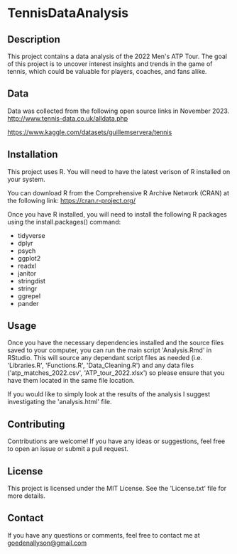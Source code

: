 # TennisDataAnalysis
## Description 
This project contains a data analysis of the 2022 Men's ATP Tour. The goal of this project is to uncover interest insights and trends in the game of tennis, which could be valuable for players, coaches, and fans alike. 

## Data 
Data was collected from the following open source links in November 2023. 
http://www.tennis-data.co.uk/alldata.php

https://www.kaggle.com/datasets/guillemservera/tennis

## Installation 
This project uses R. You will need to have the latest verison of R installed on your system.

You can download R from the Comprehensive R Archive Network (CRAN) at the following link: https://cran.r-project.org/ 

Once you have R installed, you will need to install the following R packages using the install.packages() command: 
- tidyverse
- dplyr
- psych
- ggplot2
- readxl
- janitor
- stringdist
- stringr
- ggrepel
- pander

## Usage
Once you have the necessary dependencies installed and the source files saved to your computer, you can run the main script 'Analysis.Rmd' in RStudio. This will source any dependant script files as needed (i.e. 'Libraries.R', 'Functions.R', 'Data_Cleaning.R') and any data files ('atp_matches_2022.csv', 'ATP_tour_2022.xlsx') so please ensure that you have them located in the same file location. 

If you would like to simply look at the results of the analysis I suggest investigating the 'analysis.html' file. 


## Contributing
Contributions are welcome! If you have any ideas or suggestions, feel free to open an issue or submit a pull request. 

## License 
This project is licensed under the MIT License. See the 'License.txt' file for more details. 

## Contact 
If you have any questions or comments, feel free to contact me at goedenallyson@gmail.com 